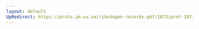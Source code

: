 ```yaml
---
layout: default
UpRedirect: https://pruto.im.uu.se/riksdagen-records-pdf/1873/prot-1873--ak--423/prot-1873--ak--423_031.pdf
---
```


